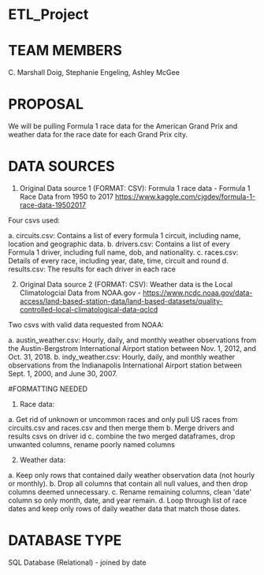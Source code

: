 # ETL_Project

# TEAM MEMBERS
C. Marshall Doig,
Stephanie Engeling,
Ashley McGee

# PROPOSAL
We will be pulling Formula 1 race data for the American Grand Prix and weather data for the race date for each Grand Prix city.

# DATA SOURCES
1. Original Data source 1 (FORMAT: CSV): Formula 1 race data - Formula 1 Race Data from 1950 to 2017 https://www.kaggle.com/cjgdev/formula-1-race-data-19502017

Four csvs used:

a. circuits.csv: Contains a list of every formula 1 circuit, including name, location and geographic data.
b. drivers.csv: Contains a list of every Formula 1 driver, including full name, dob, and nationality.
c. races.csv: Details of every race, including year, date, time, circuit and round
d. results.csv: The results for each driver in each race

2. Original Data source 2 (FORMAT: CSV): Weather data is the Local Climatologcial Data from NOAA.gov - https://www.ncdc.noaa.gov/data-access/land-based-station-data/land-based-datasets/quality-controlled-local-climatological-data-qclcd

Two csvs with valid data requested from NOAA:

a. austin_weather.csv: Hourly, daily, and monthly weather observations from the Austin-Bergstrom International Airport station between Nov. 1, 2012, and Oct. 31, 2018.
b. indy_weather.csv: Hourly, daily, and monthly weather observations from the Indianapolis International Airport station between Sept. 1, 2000, and June 30, 2007.

#FORMATTING NEEDED
1. Race data:

a. Get rid of unknown or uncommon races and only pull US races from circuits.csv and races.csv and then merge them
b. Merge drivers and results csvs on driver id
c. combine the two merged dataframes, drop unwanted columns, rename poorly named columns

2. Weather data:

a. Keep only rows that contained daily weather observation data (not hourly or monthly).
b. Drop all columns that contain all null values, and then drop columns deemed unnecessary.
c. Rename remaining columns, clean 'date' column so only month, date, and year remain.
d. Loop through list of race dates and keep only rows of daily weather data that match those dates.

# DATABASE TYPE

SQL Database (Relational) - joined by date

